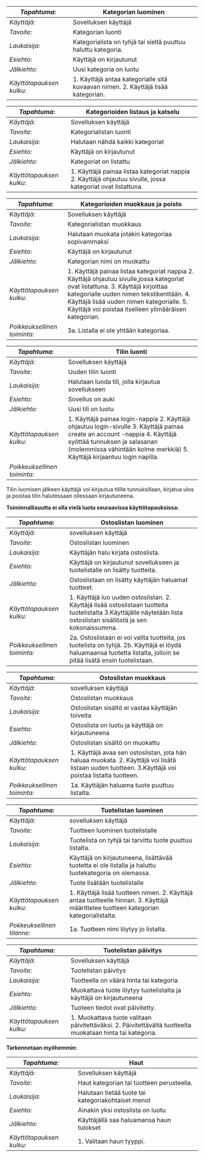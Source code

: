 
_Tapahtuma:_ | Kategorian luominen
--- | ---
_Käyttäjä:_ | Sovelluksen käyttäjä
_Tavoite:_ | Kategorian luonti 
_Laukaisija:_ | Kategorialista on tyhjä tai sieltä puuttuu haluttu kategoria.
_Esiehto:_ | Käyttäjä on kirjautunut 
_Jälkiehto:_ | Uusi kategoria on luotu
_Käyttötapauksen kulku:_ | 1. Käyttäjä antaa kategorialle sitä kuvaavan nimen. 2. Käyttäjä lisää kategorian.

_Tapahtuma:_ | Kategorioiden listaus ja katselu
--- | ---
_Käyttäjä:_ | Sovelluksen käyttäjä
_Tavoite:_ | Kategorialistan luonti 
_Laukaisija:_ | Halutaan nähdä kaikki kategoriat
_Esiehto:_ |  Käyttäjä on kirjautunut 
_Jälkiehto:_ | Kategoriat on listattu
_Käyttötapauksen kulku:_ | 1. Käyttäjä painaa listaa kategoriat nappia 2. Käyttäjä ohjautuu sivulle, jossa kategoriat ovat listattuna.


_Tapahtuma:_ | Kategorioiden muokkaus ja poisto
--- | ---
_Käyttäjä:_ | Sovelluksen käyttäjä
_Tavoite:_ | Kategorialistan muokkaus 
_Laukaisija:_ | Halutaan muokata jotakin kategoriaa sopivammaksi
_Esiehto:_ | Käyttäjä on kirjautunut
_Jälkiehto:_ | Kategorian nimi on muokattu
_Käyttötapauksen kulku:_ | 1. Käyttäjä painaa listaa kategoriat nappia 2. Käyttäjä ohjautuu sivulle,jossa kategoriat ovat listattuna. 3. Käyttäjä kirjoittaa kategorialle uuden nimen tekstikenttään. 4. Käyttäjä lisää uuden nimen kategorialle. 5. Käyttäjä voi poistaa itselleen ylimääräisen kategorian.
 _Poikkeuksellinen toiminta:_ | 3a. Listalla ei ole yhtään kategoriaa.
 
 _Tapahtuma:_ | Tilin luonti
--- | ---
_Käyttäjä:_ | Sovelluksen käyttäjä
_Tavoite:_ | Uuden tilin luonti 
_Laukaisija:_ | Halutaan luoda tili, jolla kirjautua sovellukseen
_Esiehto:_ | Sovellus on auki 
_Jälkiehto:_ | Uusi tili on luotu
_Käyttötapauksen kulku:_ | 1. Käyttäjä painaa login-nappia 2. Käyttäjä ohjautuu login-sivulle 3. Käyttäjä painaa create an account -nappia 4. Käyttäjä syöttää tunnuksen ja salasanan (molemmissa vähintään kolme merkkiä) 5. Käyttäjä kirjaantuu login napilla.
 _Poikkeuksellinen toiminta:_ | 
 
 Tilin luomisen jälkeen käyttäjä voi kirjautua tilille tunnuksillaan, kirjatua ulos ja poistaa tilin halutessaan ollessaan kirjautuneena.
 
**Toiminnallisuutta ei olla vielä luotu seuraavissa käyttötapauksissa:**

_Tapahtuma:_ | Ostoslistan luominen
--- | ---
 _Käyttäjä:_ | sovelluksen käyttäjä 
 _Tavoite:_ | Ostoslistan luominen
_Laukaisija:_ | Käyttäjän halu kirjata ostoslista. 
_Esiehto:_ | Käyttäjä on kirjautunut sovellukseen ja tuotelistalle on lisätty tuotteita.
_Jälkiehto:_ | Ostoslistaan on lisätty käyttäjän haluamat tuotteet.
 _Käyttötapauksen kulku:_  |1. Käyttäjä luo uuden ostoslistan.  2. Käyttäjä lisää ostoslistaan tuotteita tuotelistalta 3.Käyttäjälle näytetään lista ostoslistan sisällöstä ja sen kokonaissumma.
 _Poikkeuksellinen toiminta:_ | 2a. Ostoslistaan ei voi valita tuotteita, jos tuotelista on tyhjä. 2b. Käyttäjä ei löydä haluamaansa tuotetta listalta, jolloin se pitää lisätä ensin tuotelistaan.


_Tapahtuma:_ | Ostoslistan muokkaus
--- | ---
_Käyttäjä:_ | sovelluksen käyttäjä
_Tavoite:_ | Ostoslistan muokkaus
_Laukaisija:_ | Ostoslistan sisältö ei vastaa käyttäjän toiveita
_Esiehto:_ | Ostoslista on luotu ja käyttäjä on kirjautuneena
_Jälkiehto:_ | Ostoslistan sisältö on muokattu
_Käyttötapauksen kulku:_ | 1. Käyttäjä avaa sen ostoslistan, jota hän haluaa muokata. 2. Käyttäjä voi lisätä listaan uuden tuotteen. 3.Käyttäjä voi poistaa listalta tuotteen.
_Poikkeuksellinen toiminta:_ | 1a. Käyttäjän haluama tuote puuttuu listalta.


_Tapahtuma:_ | Tuotelistan luominen
--- | ---
_Käyttäjä:_ | sovelluksen käyttäjä
_Tavoite:_ | Tuotteen luominen tuotelistalle
_Laukaisija:_ | Tuotelista on tyhjä tai tarvittu tuote puuttuu listalta.
_Esiehto:_  | Käyttäjä on kirjautuneena, lisättävää tuotetta ei ole listalla ja haluttu tuotekategoria on olemassa.
_Jälkiehto:_ | Tuote lisätään tuotelistalle
_Käyttötapauksen kulku:_ | 1. Käyttäjä lisää tuotteen nimen. 2. Käyttäjä antaa tuotteelle hinnan. 3. Käyttäjä määrittelee tuotteen kategorian kategorialistalta.
_Pokkeuksellinen tilanne:_ | 1a. Tuotteen nimi löytyy jo listalta.


_Tapahtuma:_  | Tuotelistan päivitys
--- | ---
_Käyttäjä:_ |  Sovelluksen käyttäjä
_Tavoite:_ | Tuotelistan päivitys
_Laukaisija:_ | Tuotteella on väärä hinta tai kategoria
_Esiehto:_ | Muokattava tuote löytyy tuotelistalta ja käyttäjä on kirjautuneena
_Jälkiehto:_ | Tuoteen tiedot ovat päivitetty.
_Käyttötapauksen kulku:_ | 1. Muokattava tuote valitaan päivitettäväksi. 2. Päivitettävältä tuotteelta muokataan hinta tai kategoria.
 
 **Tarkennetaan myöhemmin:**
 
 _Tapahtuma:_ | Haut
 --- | ---
 _Käyttäjä:_ | Sovelluksen käyttäjä
 _Tavoite:_ | Haut kategorian tai tuotteen perusteella.
 _Laukaisija:_ | Halutaan tietää tuote tai kategoriakohtaiset menot
 _Esiehto:_ | Ainakin yksi ostoslista on luotu
 _Jälkiehto:_ | Käyttäjällä saa haluamansa haun tulokset
 _Käyttötapauksen kulku:_ | 1. Valitaan haun tyyppi.
